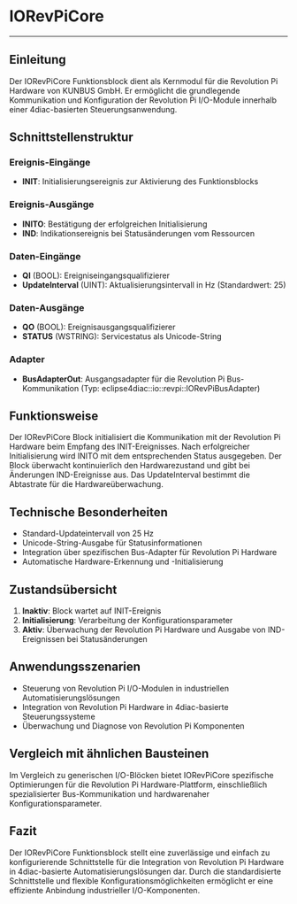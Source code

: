 # IORevPiCore

* * * * * * * * * *

## Einleitung
Der IORevPiCore Funktionsblock dient als Kernmodul für die Revolution Pi Hardware von KUNBUS GmbH. Er ermöglicht die grundlegende Kommunikation und Konfiguration der Revolution Pi I/O-Module innerhalb einer 4diac-basierten Steuerungsanwendung.

## Schnittstellenstruktur

### **Ereignis-Eingänge**
- **INIT**: Initialisierungsereignis zur Aktivierung des Funktionsblocks

### **Ereignis-Ausgänge**
- **INITO**: Bestätigung der erfolgreichen Initialisierung
- **IND**: Indikationsereignis bei Statusänderungen vom Ressourcen

### **Daten-Eingänge**
- **QI** (BOOL): Ereigniseingangsqualifizierer
- **UpdateInterval** (UINT): Aktualisierungsintervall in Hz (Standardwert: 25)

### **Daten-Ausgänge**
- **QO** (BOOL): Ereignisausgangsqualifizierer
- **STATUS** (WSTRING): Servicestatus als Unicode-String

### **Adapter**
- **BusAdapterOut**: Ausgangsadapter für die Revolution Pi Bus-Kommunikation (Typ: eclipse4diac::io::revpi::IORevPiBusAdapter)

## Funktionsweise
Der IORevPiCore Block initialisiert die Kommunikation mit der Revolution Pi Hardware beim Empfang des INIT-Ereignisses. Nach erfolgreicher Initialisierung wird INITO mit dem entsprechenden Status ausgegeben. Der Block überwacht kontinuierlich den Hardwarezustand und gibt bei Änderungen IND-Ereignisse aus. Das UpdateInterval bestimmt die Abtastrate für die Hardwareüberwachung.

## Technische Besonderheiten
- Standard-Updateintervall von 25 Hz
- Unicode-String-Ausgabe für Statusinformationen
- Integration über spezifischen Bus-Adapter für Revolution Pi Hardware
- Automatische Hardware-Erkennung und -Initialisierung

## Zustandsübersicht
1. **Inaktiv**: Block wartet auf INIT-Ereignis
2. **Initialisierung**: Verarbeitung der Konfigurationsparameter
3. **Aktiv**: Überwachung der Revolution Pi Hardware und Ausgabe von IND-Ereignissen bei Statusänderungen

## Anwendungsszenarien
- Steuerung von Revolution Pi I/O-Modulen in industriellen Automatisierungslösungen
- Integration von Revolution Pi Hardware in 4diac-basierte Steuerungssysteme
- Überwachung und Diagnose von Revolution Pi Komponenten

## Vergleich mit ähnlichen Bausteinen
Im Vergleich zu generischen I/O-Blöcken bietet IORevPiCore spezifische Optimierungen für die Revolution Pi Hardware-Plattform, einschließlich spezialisierter Bus-Kommunikation und hardwarenaher Konfigurationsparameter.

## Fazit
Der IORevPiCore Funktionsblock stellt eine zuverlässige und einfach zu konfigurierende Schnittstelle für die Integration von Revolution Pi Hardware in 4diac-basierte Automatisierungslösungen dar. Durch die standardisierte Schnittstelle und flexible Konfigurationsmöglichkeiten ermöglicht er eine effiziente Anbindung industrieller I/O-Komponenten.